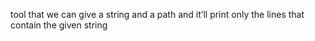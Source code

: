 tool that we can give a string and a path and it’ll print only the lines that contain the given string